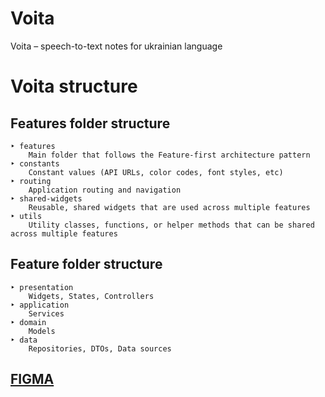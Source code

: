 # Voita
Voita – speech-to-text notes for ukrainian language

# Voita structure

## Features folder structure
```
‣ features
    Main folder that follows the Feature-first architecture pattern
‣ constants
    Constant values (API URLs, color codes, font styles, etc)
‣ routing
    Application routing and navigation
‣ shared-widgets
    Reusable, shared widgets that are used across multiple features
‣ utils
    Utility classes, functions, or helper methods that can be shared across multiple features
```

## Feature folder structure
```
‣ presentation
    Widgets, States, Controllers
‣ application  
    Services
‣ domain
    Models
‣ data
    Repositories, DTOs, Data sources
```

## [FIGMA](https://www.figma.com/file/qmJaOhwZUHGY8BdGtvn6I1/Notua?type=design&node-id=0%3A1&mode=design&t=2lQzAo7UuZv8npx6-1)
